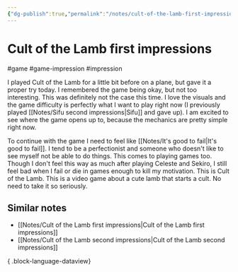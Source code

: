 ```yaml
---
{"dg-publish":true,"permalink":"/notes/cult-of-the-lamb-first-impressions/","created":"2024-01-02T20:25:31.000+09:00","updated":"2024-01-03T11:23:25.053+09:00"}
---
```


# Cult of the Lamb first impressions

#game #game-impression #impression 

I played Cult of the Lamb for a little bit before on a plane, but gave it a proper try today. I remembered the game being okay, but not too interesting. This was definitely not the case this time. I love the visuals and the game difficulty is perfectly what I want to play right now (I previously played [[Notes/Sifu second impressions\|Sifu]] and gave up). I am excited to see where the game opens up to, because the mechanics are pretty simple right now.

To continue with the game I need to feel like [[Notes/It's good to fail\|It's good to fail]]. I tend to be a perfectionist and someone who doesn't like to see myself not be able to do things. This comes to playing games too. Though I don't feel this way as much after playing Celeste and Sekiro, I still feel bad when I fail or die in games enough to kill my motivation. This is Cult of the Lamb. This is a video game about a cute lamb that starts a cult. No need to take it so seriously.

## Similar notes

- [[Notes/Cult of the Lamb first impressions\|Cult of the Lamb first impressions]]
- [[Notes/Cult of the Lamb second impressions\|Cult of the Lamb second impressions]]

{ .block-language-dataview}
